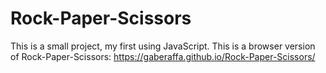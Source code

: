 # Rock-Paper-Scissors

This is a small project, my first using JavaScript.
This is a browser version of Rock-Paper-Scissors: 
https://gaberaffa.github.io/Rock-Paper-Scissors/
